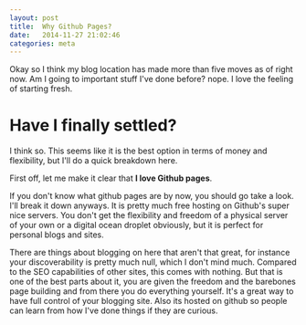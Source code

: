 ```yaml
---
layout: post
title:  Why Github Pages?
date:   2014-11-27 21:02:46
categories: meta
---
```


Okay so I think my blog location has made more than five moves as of right now. Am I going to important stuff I've done before? nope. I love the feeling of starting fresh.

# Have I finally settled?

I think so. This seems like it is the best option in terms of money and flexibility, but I'll do a quick breakdown here.

First off, let me make it clear that **I love Github pages**.

If you don't know what github pages are by now, you should go take a look. I'll break it down anyways. It is pretty much free hosting on Github's super nice servers. You don't get the flexibility and freedom of a physical server of your own or a digital ocean droplet obviously, but it is perfect for personal blogs and sites.

There are things about blogging on here that aren't that great, for instance your discoverability is pretty much null, which I don't mind much. Compared to the SEO capabilities of other sites, this comes with nothing. But that is one of the best parts about it, you are given the freedom and the barebones page building and from there you do everything yourself. It's a great way to have full control of your blogging site. Also its hosted on github so people can learn from how I've done things if they are curious.

